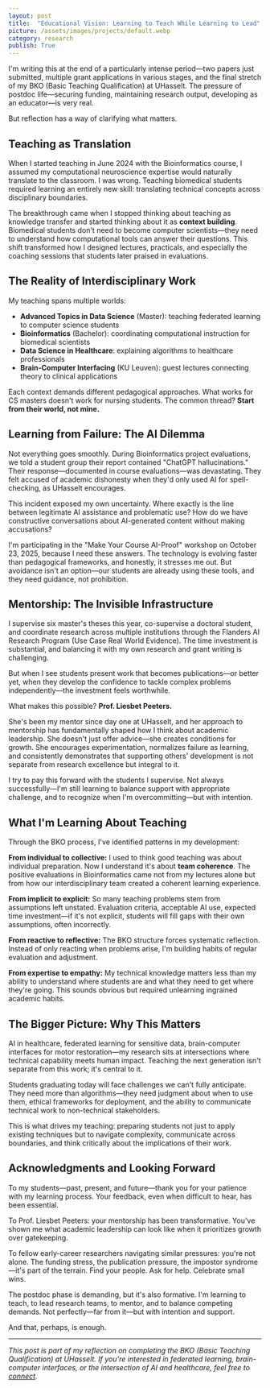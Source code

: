 ```yaml
---
layout: post
title:  "Educational Vision: Learning to Teach While Learning to Lead"
picture: /assets/images/projects/default.webp
category: research
publish: True
---
```


I'm writing this at the end of a particularly intense period—two papers just submitted, multiple grant applications in various stages, and the final stretch of my BKO (Basic Teaching Qualification) at UHasselt. The pressure of postdoc life—securing funding, maintaining research output, developing as an educator—is very real.

But reflection has a way of clarifying what matters.

## Teaching as Translation

When I started teaching in June 2024 with the Bioinformatics course, I assumed my computational neuroscience expertise would naturally translate to the classroom. I was wrong. Teaching biomedical students required learning an entirely new skill: translating technical concepts across disciplinary boundaries.

The breakthrough came when I stopped thinking about teaching as knowledge transfer and started thinking about it as **context building**. Biomedical students don't need to become computer scientists—they need to understand how computational tools can answer their questions. This shift transformed how I designed lectures, practicals, and especially the coaching sessions that students later praised in evaluations.

## The Reality of Interdisciplinary Work

My teaching spans multiple worlds:
- **Advanced Topics in Data Science** (Master): teaching federated learning to computer science students
- **Bioinformatics** (Bachelor): coordinating computational instruction for biomedical scientists  
- **Data Science in Healthcare**: explaining algorithms to healthcare professionals
- **Brain-Computer Interfacing** (KU Leuven): guest lectures connecting theory to clinical applications

Each context demands different pedagogical approaches. What works for CS masters doesn't work for nursing students. The common thread? **Start from their world, not mine.**

## Learning from Failure: The AI Dilemma

Not everything goes smoothly. During Bioinformatics project evaluations, we told a student group their report contained "ChatGPT hallucinations." Their response—documented in course evaluations—was devastating. They felt accused of academic dishonesty when they'd only used AI for spell-checking, as UHasselt encourages.

This incident exposed my own uncertainty. Where exactly is the line between legitimate AI assistance and problematic use? How do we have constructive conversations about AI-generated content without making accusations?

I'm participating in the "Make Your Course AI-Proof" workshop on October 23, 2025, because I need these answers. The technology is evolving faster than pedagogical frameworks, and honestly, it stresses me out. But avoidance isn't an option—our students are already using these tools, and they need guidance, not prohibition.

## Mentorship: The Invisible Infrastructure

I supervise six master's theses this year, co-supervise a doctoral student, and coordinate research across multiple institutions through the Flanders AI Research Program (Use Case Real World Evidence). The time investment is substantial, and balancing it with my own research and grant writing is challenging.

But when I see students present work that becomes publications—or better yet, when they develop the confidence to tackle complex problems independently—the investment feels worthwhile.

What makes this possible? **Prof. Liesbet Peeters.**

She's been my mentor since day one at UHasselt, and her approach to mentorship has fundamentally shaped how I think about academic leadership. She doesn't just offer advice—she creates conditions for growth. She encourages experimentation, normalizes failure as learning, and consistently demonstrates that supporting others' development is not separate from research excellence but integral to it.

I try to pay this forward with the students I supervise. Not always successfully—I'm still learning to balance support with appropriate challenge, and to recognize when I'm overcommitting—but with intention.

## What I'm Learning About Teaching

Through the BKO process, I've identified patterns in my development:

**From individual to collective:** I used to think good teaching was about individual preparation. Now I understand it's about **team coherence**. The positive evaluations in Bioinformatics came not from my lectures alone but from how our interdisciplinary team created a coherent learning experience.

**From implicit to explicit:** So many teaching problems stem from assumptions left unstated. Evaluation criteria, acceptable AI use, expected time investment—if it's not explicit, students will fill gaps with their own assumptions, often incorrectly.

**From reactive to reflective:** The BKO structure forces systematic reflection. Instead of only reacting when problems arise, I'm building habits of regular evaluation and adjustment.

**From expertise to empathy:** My technical knowledge matters less than my ability to understand where students are and what they need to get where they're going. This sounds obvious but required unlearning ingrained academic habits.

## The Bigger Picture: Why This Matters

AI in healthcare, federated learning for sensitive data, brain-computer interfaces for motor restoration—my research sits at intersections where technical capability meets human impact. Teaching the next generation isn't separate from this work; it's central to it.

Students graduating today will face challenges we can't fully anticipate. They need more than algorithms—they need judgment about when to use them, ethical frameworks for deployment, and the ability to communicate technical work to non-technical stakeholders.

This is what drives my teaching: preparing students not just to apply existing techniques but to navigate complexity, communicate across boundaries, and think critically about the implications of their work.

## Acknowledgments and Looking Forward

To my students—past, present, and future—thank you for your patience with my learning process. Your feedback, even when difficult to hear, has been essential.

To Prof. Liesbet Peeters: your mentorship has been transformative. You've shown me what academic leadership can look like when it prioritizes growth over gatekeeping.

To fellow early-career researchers navigating similar pressures: you're not alone. The funding stress, the publication pressure, the impostor syndrome—it's part of the terrain. Find your people. Ask for help. Celebrate small wins.

The postdoc phase is demanding, but it's also formative. I'm learning to teach, to lead research teams, to mentor, and to balance competing demands. Not perfectly—far from it—but with intention and support.

And that, perhaps, is enough.

---

*This post is part of my reflection on completing the BKO (Basic Teaching Qualification) at UHasselt. If you're interested in federated learning, brain-computer interfaces, or the intersection of AI and healthcare, feel free to [connect](mailto:axel.faes@uhasselt.be).*